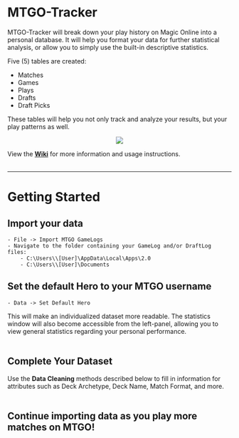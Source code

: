 # MTGO-Tracker
MTGO-Tracker will break down your play history on Magic Online into a personal database. It will help you format your data for further statistical analysis, or allow you to simply use the built-in descriptive statistics.

Five (5) tables are created: 
* Matches
* Games
* Plays
* Drafts
* Draft Picks

These tables will help you not only track and analyze your results, but your play patterns as well.

<p align="center">
<img src="https://github.com/cderickson/MTGO-Tracker/blob/main/readme_img.PNG?raw=true">
</p>
View the <b><a href=https://github.com/cderickson/MTGO-Tracker/wiki>Wiki</a></b> for more information and usage instructions.
<br><br>

- - - -

# Getting Started
## Import your data
	- File -> Import MTGO GameLogs 
	- Navigate to the folder containing your GameLog and/or DraftLog files:
		- C:\Users\\[User]\AppData\Local\Apps\2.0
		- C:\Users\\[User]\Documents

## Set the default Hero to your MTGO username
	- Data -> Set Default Hero
This will make an individualized dataset more readable. The statistics window will also become accessible from the left-panel, allowing you to view general statistics regarding your personal performance.
<br><br>

## Complete Your Dataset
Use the **Data Cleaning** methods described below to fill in information for attributes such as Deck Archetype, Deck Name, Match Format, and more.
<br><br>

## Continue importing data as you play more matches on MTGO!
